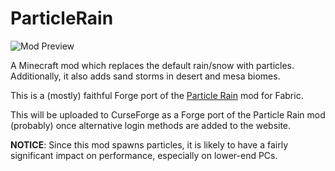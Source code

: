 # ParticleRain
![Mod Preview](https://media3.giphy.com/media/l3bFyhs7xmr7BULaY6/giphy.gif)

A Minecraft mod which replaces the default rain/snow with particles.
Additionally, it also adds sand storms in desert and mesa biomes.

This is a (mostly) faithful Forge port of the [Particle Rain](https://www.curseforge.com/minecraft/mc-mods/particle-rain) mod for Fabric.

This will be uploaded to CurseForge as a Forge port of the Particle Rain mod (probably) once alternative login methods are added to the website.

**NOTICE**: Since this mod spawns particles, it is likely to have a fairly significant impact on performance, especially on lower-end PCs.